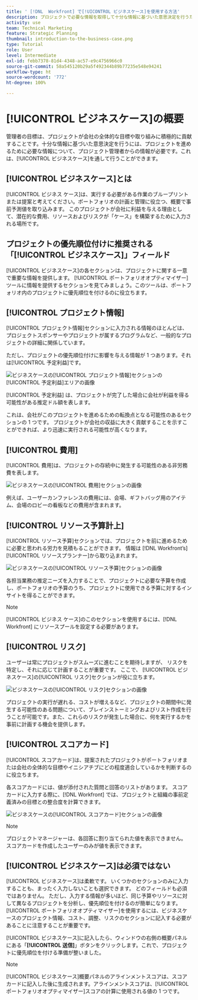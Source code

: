 ```yaml
---
title: ' [!DNL  Workfront] で[!UICONTROL ビジネスケース]を使用する方法'
description: プロジェクトで必要な情報を取得して十分な情報に基づいた意思決定を行うために、 [!DNL  Workfront]  で[!UICONTROL ビジネスケース]を使用する方法を学びます。
activity: use
team: Technical Marketing
feature: Strategic Planning
thumbnail: introduction-to-the-business-case.png
type: Tutorial
role: User
level: Intermediate
exl-id: febb7378-81d4-4348-ac57-e9c4756966c0
source-git-commit: 58a545120b29a5f492344b89b77235e548e94241
workflow-type: ht
source-wordcount: '772'
ht-degree: 100%

---
```


#  [!UICONTROL ビジネスケース]の概要

管理者の目標は、プロジェクトが会社の全体的な目標や取り組みに積極的に貢献することです。十分な情報に基づいた意思決定を行うには、プロジェクトを進めるために必要な情報について、プロジェクト管理者からの情報が必要です。これは、[!UICONTROL ビジネスケース]を通して行うことができます。

## [!UICONTROL ビジネスケース]とは

[!UICONTROL ビジネス ケース]は、実行する必要がある作業のブループリントまたは提案と考えてください。ポートフォリオの計画と管理に役立つ、概要で事前予測値を取り込みます。 このプロジェクトが会社に利益を与える理由として、潜在的な費用、リソースおよびリスクが「ケース」を構築するために入力される場所です。

## プロジェクトの優先順位付けに推奨される「[!UICONTROL ビジネスケース]」フィールド

[!UICONTROL ビジネスケース]の各セクションは、プロジェクトに関する一意で重要な情報を提供します。 [!UICONTROL ポートフォリオオプティマイザー]ツールに情報を提供するセクションを見てみましょう。このツールは、ポートフォリオ内のプロジェクトに優先順位を付けるのに役立ちます。

## [!UICONTROL プロジェクト情報]

[!UICONTROL プロジェクト情報]セクションに入力される情報のほとんどは、プロジェクトスポンサーやプロジェクトが属するプログラムなど、一般的なプロジェクトの詳細に関係しています。

ただし、プロジェクトの優先順位付けに影響を与える情報が 1 つあります。それは[!UICONTROL 予定利益]です。

![ビジネスケースの[!UICONTROL プロジェクト情報]セクションの[!UICONTROL 予定利益]エリアの画像](assets/05-portfolio-management4.png)

[!UICONTROL 予定利益] は、プロジェクトが完了した場合に会社が利益を得る可能性がある推定ドル額を表します。

これは、会社がこのプロジェクトを進めるための転換点となる可能性のあるセクションの 1 つです。 プロジェクトが会社の収益に大きく貢献することを示すことができれば、より迅速に実行される可能性が高くなります。

## [!UICONTROL 費用]

[!UICONTROL 費用]は、プロジェクトの存続中に発生する可能性のある非労務費を表します。

![ビジネスケースの[!UICONTROL 費用]セクションの画像](assets/06-portfolio-management5.png)

例えば、ユーザーカンファレンスの費用には、会場、ギフトバッグ用のアイテム、会場のロビーの看板などの費用が含まれます。

## [!UICONTROL リソース予算計上]

[!UICONTROL リソース予算]セクションでは、プロジェクトを前に進めるために必要と思われる労力を見積もることができます。 情報は [!DNL Workfront’s] [!UICONTROL リソースプランナー]から取り込まれます。

![ビジネスケースの[!UICONTROL リソース予算]セクションの画像](assets/07-portfolio-management6.png)

各担当業務の推定ニーズを入力することで、プロジェクトに必要な予算を作成し、ポートフォリオの予算のうち、プロジェクトに使用できる予算に対するインサイトを得ることができます。

>[!NOTE]
>
>[!UICONTROL ビジネス ケース]のこのセクションを使用するには、[!DNL Workfront] にリソースプールを設定する必要があります。

## [!UICONTROL リスク]

ユーザーは常にプロジェクトがスムーズに進むことを期待しますが、 リスクを特定し、それに応じて計画することが重要です。 ここで、 [!UICONTROL ビジネスケース]の[!UICONTROL リスク]セクションが役に立ちます。

![ビジネスケースの[!UICONTROL リスク]セクションの画像](assets/08-portfolio-management7.png)

プロジェクトの実行が遅れる、コストが増えるなど、プロジェクトの期間中に発生する可能性のある問題について、ブレインストーミングおよびリスト作成を行うことが可能です。また、これらのリスクが発生した場合に、何を実行するかを事前に計画する機会を提供します。

## [!UICONTROL スコアカード]

[!UICONTROL スコアカード]は、提案されたプロジェクトがポートフォリオまたは会社の全体的な目標やイニシアチブにどの程度適合しているかを判断するのに役立ちます。

各スコアカードには、値が添付された質問と回答のリストがあります。 スコアカードに入力する際に、[!DNL Workfront] では、プロジェクトと組織の事前定義済みの目標との整合度を計算できます。

![ビジネスケースの[!UICONTROL スコアカード]セクションの画像](assets/09-portfolio-management8.png)

>[!NOTE]
>
>プロジェクトマネージャーは、各回答に割り当てられた値を表示できません。 スコアカードを作成したユーザーのみが値を表示できます。

## [!UICONTROL ビジネスケース]は必須ではない

[!UICONTROL ビジネスケース]は柔軟です。 いくつかのセクションのみに入力することも、まったく入力しないことも選択できます。 どのフィールドも必須ではありません。 ただし、入力する情報が多いほど、同じ予算やリソースに対して異なるプロジェクトを分析し、優先順位を付けるのが簡単になります。[!UICONTROL ポートフォリオオプティマイザー]を使用するには、ビジネスケースのプロジェクト情報、コスト、調整、リスクのセクションに記入する必要があることに注意することが重要です。

[!UICONTROL ビジネスケース]に記入したら、ウィンドウの右側の概要パネルにある「**[!UICONTROL 送信]**」ボタンをクリックします。これで、プロジェクトに優先順位を付ける準備が整いました。

>[!NOTE]
>
>[!UICONTROL ビジネスケース]概要パネルのアラインメントスコアは、スコアカードに記入した後に生成されます。アラインメントスコアは、[!UICONTROL ポートフォリオオプティマイザー]スコアの計算に使用される値の 1 つです。

<!-- 
Learn more graphic and links to documentation articles
* Overview of areas of the business case 
* Create a business case for a project   
* Create a scorecard 
* Apply a scorecard to a project and generate an alignment score 
-->
